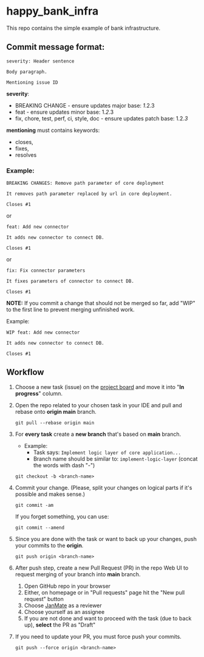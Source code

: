 # happy_bank_infra
This repo contains the simple example of bank infrastructure.

## Commit message format:
```
severity: Header sentence

Body paragraph.

Mentioning issue ID
```
**severity**: 
 - BREAKING CHANGE - ensure updates major base: *1*.2.3
 - feat - ensure updates minor base: 1.*2*.3
 - fix, chore, test, perf, ci, style, doc - ensure updates patch base: 1.2.*3*
 
**mentioning** must contains keywords:
 - closes, 
 - fixes, 
 - resolves

### Example:
```
BREAKING CHANGES: Remove path parameter of core deployment

It removes path parameter replaced by url in core deployment.

Closes #1
```
or
```
feat: Add new connector

It adds new connector to connect DB.

Closes #1
```
or
```
fix: Fix connector parameters

It fixes parameters of connector to connect DB.

Closes #1
```

**NOTE:** If you commit a change that should not be merged so far, add "WIP" to the first line to prevent merging unfinished work.

Example:
```
WIP feat: Add new connector

It adds new connector to connect DB.

Closes #1
```

## Workflow

1. Choose a new task (issue) on the [project board](https://github.com/users/JanMate/projects/2) and move it into "**In progress**" column.


2. Open the repo related to your chosen task in your IDE and pull and rebase onto **origin main** branch.
   ```shell
   git pull --rebase origin main
   ```

3. For **every task** create a **new branch** that's based on **main** branch.
    - Example:
        - Task says: `Implement logic layer of core application...`
        - Branch name should be similar to: `implement-logic-layer` (concat the words with dash "-")
   ```shell
   git checkout -b <branch-name>
   ```

4. Commit your change. (Please, split your changes on logical parts if it's possible and makes sense.)
   ```shell
   git commit -am 
   ```
   If you forget something, you can use:
   ```shell
   git commit --amend
   ```


7. Since you are done with the task or want to back up your changes, push your commits to the **origin**.
   ```shell
   git push origin <branch-name>
   ```

8. After push step, create a new Pull Request (PR) in the repo Web UI to request merging of your branch into **main** branch.
   1. Open GitHub repo in your browser
   2. Either, on homepage or in "Pull requests" page hit the "New pull request" button
   3. Choose [JanMate](https://github.com/JanMate) as a reviewer
   4. Choose yourself as an assignee
   5. If you are not done and want to proceed with the task (due to back up), **select** the PR as "Draft"


9. If you need to update your PR, you must force push your commits.
   ```shell
   git push --force origin <branch-name>
   ```
